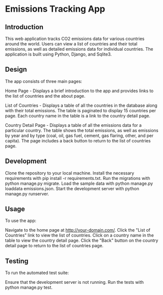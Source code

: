 # Emissions Tracking App

## Introduction
This web application tracks CO2 emissions data for various countries around the world. Users can view a list of countries and their total emissions, as well as detailed emissions data for individual countries. The application is built using Python, Django, and Sqlite3.

## Design
The app consists of three main pages:

Home Page - Displays a brief introduction to the app and provides links to the list of countries and the about page.

List of Countries - Displays a table of all the countries in the database along with their total emissions. The table is paginated to display 15 countries per page. Each country name in the table is a link to the country detail page.

Country Detail Page - Displays a table of all the emissions data for a particular country. The table shows the total emissions, as well as emissions by year and by type (coal, oil, gas fuel, cement, gas flaring, other, and per capita). The page includes a back button to return to the list of countries page.

## Development
Clone the repository to your local machine.
Install the necessary requirements with pip install -r requirements.txt.
Run the migrations with python manage.py migrate.
Load the sample data with python manage.py loaddata emissions.json.
Start the development server with python manage.py runserver.

## Usage
To use the app:

Navigate to the home page at http://your-domain.com/.
Click the "List of Countries" link to view the list of countries.
Click on a country name in the table to view the country detail page.
Click the "Back" button on the country detail page to return to the list of countries page.


## Testing
To run the automated test suite:

Ensure that the development server is not running.
Run the tests with python manage.py test.